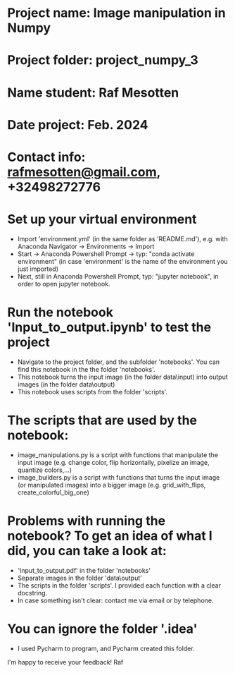# Project name: Image manipulation in Numpy
# Project folder: project_numpy_3
# Name student: Raf Mesotten
# Date project: Feb. 2024
# Contact info: rafmesotten@gmail.com, +32498272776

# Set up your virtual environment
- Import 'environment.yml' (in the same folder as 'README.md'), e.g. with Anaconda Navigator -> Environments -> Import
- Start -> Anaconda Powershell Prompt -> typ: "conda activate environment" (in case 'environment' is the name of the environment you just imported)
- Next, still in Anaconda Powershell Prompt, typ: "jupyter notebook", in order to open jupyter notebook.

# Run the notebook 'Input_to_output.ipynb' to test the project
- Navigate to the project folder, and the subfolder 'notebooks'. You can find this notebook in the the folder 'notebooks'.
- This notebook turns the input image (in the folder data\input) into output images (in the folder data\output)
- This notebook uses scripts from the folder 'scripts'.

# The scripts that are used by the notebook:
- image_manipulations.py is a script with functions that manipulate the input image (e.g. change color, flip horizontally, pixelize an image, quantize colors,...)
- image_builders.py is a script with functions that turns the input image (or manipulated images) into a bigger image (e.g. grid_with_flips, create_colorful_big_one)

# Problems with running the notebook? To get an idea of what I did, you can take a look at:
- 'Input_to_output.pdf' in the folder 'notebooks'
- Separate images in the folder 'data\output'
- The scripts in the folder 'scripts'. I provided each function with a clear docstring.
- In case something isn't clear: contact me via email or by telephone.

# You can ignore the folder '.idea'
- I used Pycharm to program, and Pycharm created this folder.

I'm happy to receive your feedback!
Raf